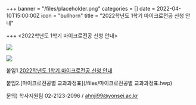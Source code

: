 +++
banner = "/files/placeholder.png"
categories = []
date = 2022-04-10T15:00:00Z
icon = "bullhorn"
title = "2022학년도 1학기 마이크로전공 신청 안내"

+++
<2022학년도 1학기 마이크로전공 신청 안내>

![](/files/2022-1-1.png)

![](/files/2022-1-2.png)

붙임1.[2022학년도 1학기 마이크로전공 신청 안내](/files/2022-1.hwp)

붙임2.[마이크로전공별 교과과정표](/files/마이크로전공별 교과과정표.hwp)

문의) 학사지원팀 02-2123-2096 / ahnji99@yonsei.ac.kr
